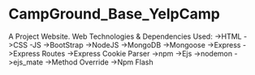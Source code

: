 # CampGround_Base_YelpCamp

A Project Website.
Web Technologies & Dependencies Used:
->HTML
->CSS
-JS
->BootStrap
->NodeJS
->MongoDB
->Mongoose
->Express
->Express Routes
->Express Cookie Parser
->npm
->Ejs
->nodemon
->ejs_mate
->Method Override
->Npm Flash